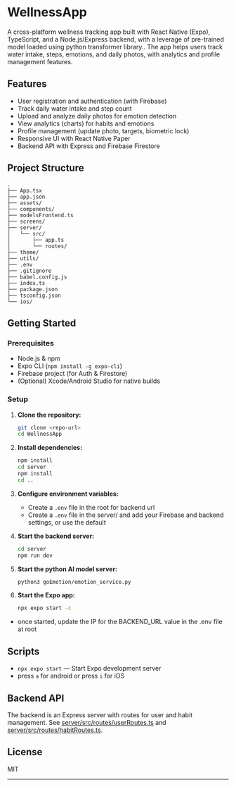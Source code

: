 # WellnessApp

A cross-platform wellness tracking app built with React Native (Expo), TypeScript, and a Node.js/Express backend, with a leverage of pre-trained model loaded using python transformer library.. The app helps users track water intake, steps, emotions, and daily photos, with analytics and profile management features.

## Features

- User registration and authentication (with Firebase)
- Track daily water intake and step count
- Upload and analyze daily photos for emotion detection
- View analytics (charts) for habits and emotions
- Profile management (update photo, targets, biometric lock)
- Responsive UI with React Native Paper
- Backend API with Express and Firebase Firestore

## Project Structure

```
.
├── App.tsx
├── app.json
├── assets/
├── components/
├── modelsFrontend.ts
├── screens/
├── server/
│   └── src/
│       ├── app.ts
│       └── routes/
├── theme/
├── utils/
├── .env
├── .gitignore
├── babel.config.js
├── index.ts
├── package.json
├── tsconfig.json
└── ios/
```

## Getting Started

### Prerequisites

- Node.js & npm
- Expo CLI (`npm install -g expo-cli`)
- Firebase project (for Auth & Firestore)
- (Optional) Xcode/Android Studio for native builds

### Setup

1. **Clone the repository:**
   ```sh
   git clone <repo-url>
   cd WellnessApp
   ```

2. **Install dependencies:**
   ```sh
   npm install
   cd server
   npm install
   cd ..
   ```

3. **Configure environment variables:**
   - Create a `.env` file in the root for backend url
   - Create a `.env` file in the server/ and add your Firebase and backend settings, or use the default

4. **Start the backend server:**
   ```sh
   cd server
   npm run dev
   ```

5. **Start the python AI model server:**
    ```sh
    python3 goEmotion/emotion_service.py
    ```

6. **Start the Expo app:**
   ```sh
   npx expo start -c
   ```
- once started, update the IP for the BACKEND_URL value in the .env file at root 

## Scripts

- `npx expo start` — Start Expo development server
- press `a` for android or press `i` for iOS


## Backend API

The backend is an Express server with routes for user and habit management. See [server/src/routes/userRoutes.ts](server/src/routes/userRoutes.ts) and [server/src/routes/habitRoutes.ts](server/src/routes/habitRoutes.ts).

## License

MIT

---